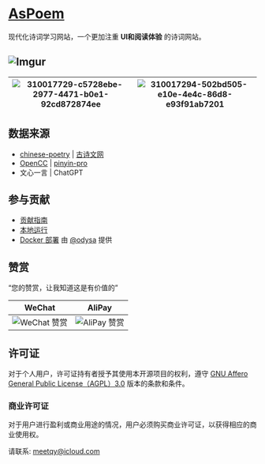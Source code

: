 # [AsPoem](https://aspoem.com)

现代化诗词学习网站，一个更加注重 **UI和阅读体验** 的诗词网站。

![Imgur](https://i.imgur.com/WzbeuNH.png)
---
| ![310017729-c5728ebe-2977-4471-b0e1-92cd872874ee](https://github.com/meetqy/aspoem/assets/18411315/1748c1bf-b4e9-4e69-94d7-9a83fd997804) | ![310017294-502bd505-e10e-4e4c-86d8-e93f91ab7201](https://github.com/meetqy/aspoem/assets/18411315/2515bd07-7b9a-46e0-b87b-d28aa5319281) |
| ---------------------------------------------------------------------------------------------------------------------------------------- | ---------------------------------------------------------------------------------------------------------------------------------------- |

## 数据来源

- [chinese-poetry](https://github.com/chinese-poetry/chinese-poetry) | [古诗文网](https://www.gushiwen.cn/) 
- [OpenCC](https://github.com/BYVoid/OpenCC) | [pinyin-pro](https://github.com/zh-lx/pinyin-pro)
- 文心一言 | ChatGPT

## 参与贡献

- [贡献指南](./CONTRIBUTING.md)
- [本地运行](./DEVELOPMENT.md)
- [Docker 部署](DEVELOPMENT.md#docker部署) 由 [@odysa](https://github.com/odysa) 提供

## 赞赏

“您的赞赏，让我知道这是有价值的”

|WeChat|AliPay|
|-|-|
|<img alt="WeChat 赞赏" src="https://r2.aspoem.com/coffee/WeChat.JPG" />|<img alt="AliPay 赞赏" src="https://r2.aspoem.com/coffee/AliPay.PNG" />|


## 许可证

对于个人用户，许可证持有者授予其使用本开源项目的权利，遵守 [GNU Affero General Public License（AGPL）3.0](./LICENSE) 版本的条款和条件。

### 商业许可证

对于用户进行盈利或商业用途的情况，用户必须购买商业许可证，以获得相应的商业使用权。

请联系: meetqy@icloud.com
